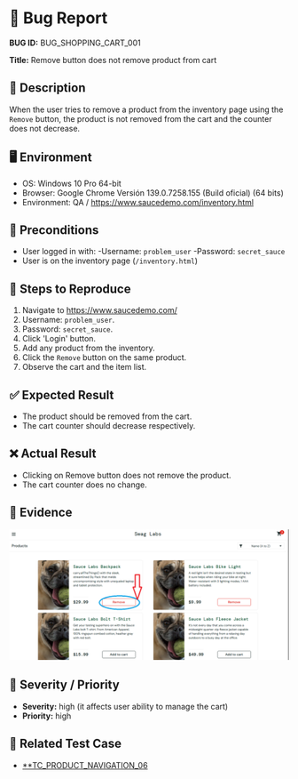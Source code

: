 # 🐞 Bug Report

**BUG ID:** BUG_SHOPPING_CART_001

**Title:** Remove button does not remove product from cart

## 📌 Description
When the user tries to remove a product from the inventory page using the `Remove` button, the product is not removed from the cart and the counter does not decrease.

## 🖥️ Environment
- OS: Windows 10 Pro 64-bit  
- Browser: Google Chrome Versión 139.0.7258.155 (Build oficial) (64 bits)  
- Environment: QA / https://www.saucedemo.com/inventory.html 

## 🔎 Preconditions
- User logged in with:
    -Username: `problem_user`
    -Password: `secret_sauce`
- User is on the inventory page (`/inventory.html`)

## 📝 Steps to Reproduce
1. Navigate to https://www.saucedemo.com/
2. Username: `problem_user`.
3. Password: `secret_sauce`.
4. Click 'Login' button.
5. Add any product from the inventory.
6. Click the `Remove` button on the same product.
7. Observe the cart and the item list.

## ✅ Expected Result
- The product should be removed from the cart.
- The cart counter should decrease respectively.

## ❌ Actual Result
- Clicking on Remove button does not remove the product.
- The cart counter does no change.

## 📂 Evidence
![Bug_Remove_button](../bug_images/bug_shopping_cart.png)

## 🎯 Severity / Priority
- **Severity:** high (it affects user ability to manage the cart)  
- **Priority:** high 

## 🔗 Related Test Case
- [**TC_PRODUCT_NAVIGATION_06](../../02_test_cases/3_shopping_cart/shopping_cart2.png)